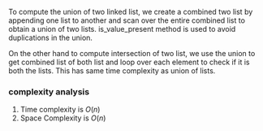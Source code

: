 To compute the union of two linked list, we create a combined two list by appending one list to another and scan over the entire combined list to obtain a union of two lists. is_value_present method is used to avoid duplications in the union. 

On the other hand to compute intersection of two list, we use the union to get combined list of both list and loop over each element to check if it is both the lists. This has same time complexity as union of lists.   

### complexity analysis
1. Time complexity is $O(n)$ 
2. Space Complexity is $O(n)$